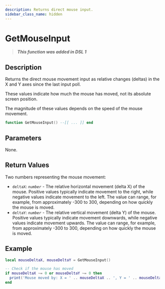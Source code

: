 ```yaml
---
description: Returns direct mouse input.
sidebar_class_name: hidden
---
```


# GetMouseInput

> **_This function was added in DSL 1_**

## Description

Returns the direct mouse movement input as relative changes (deltas) in the X and Y axes since the last input poll.

These values indicate how much the mouse has moved, not its absolute screen position.

The magnitude of these values depends on the speed of the mouse movement.

```lua
function GetMouseInput() --[[ ... ]] end
```

## Parameters

None.

## Return Values

Two numbers representing the mouse movement:

- `deltaX`: _`number`_ - The relative horizontal movement (delta X) of the mouse. Positive values typically indicate movement to the right, while negative values indicate movement to the left. The value can range, for example, from approximately -300 to 300, depending on how quickly the mouse is moved.
- `deltaY`: _`number`_ - The relative vertical movement (delta Y) of the mouse. Positive values typically indicate movement downwards, while negative values indicate movement upwards. The value can range, for example, from approximately -300 to 300, depending on how quickly the mouse is moved.

## Example

```lua
local mouseDeltaX, mouseDeltaY = GetMouseInput()

-- Check if the mouse has moved
if mouseDeltaX ~= 0 or mouseDeltaY ~= 0 then
  print('Mouse moved by: X = ' .. mouseDeltaX .. ', Y = ' .. mouseDeltaY)
end
```
